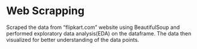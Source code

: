 # Web Scrapping
Scraped the data from “flipkart.com” website using BeautifulSoup and performed exploratory data analysis(EDA) on the dataframe. The data then visualized for better understanding of the data points.
